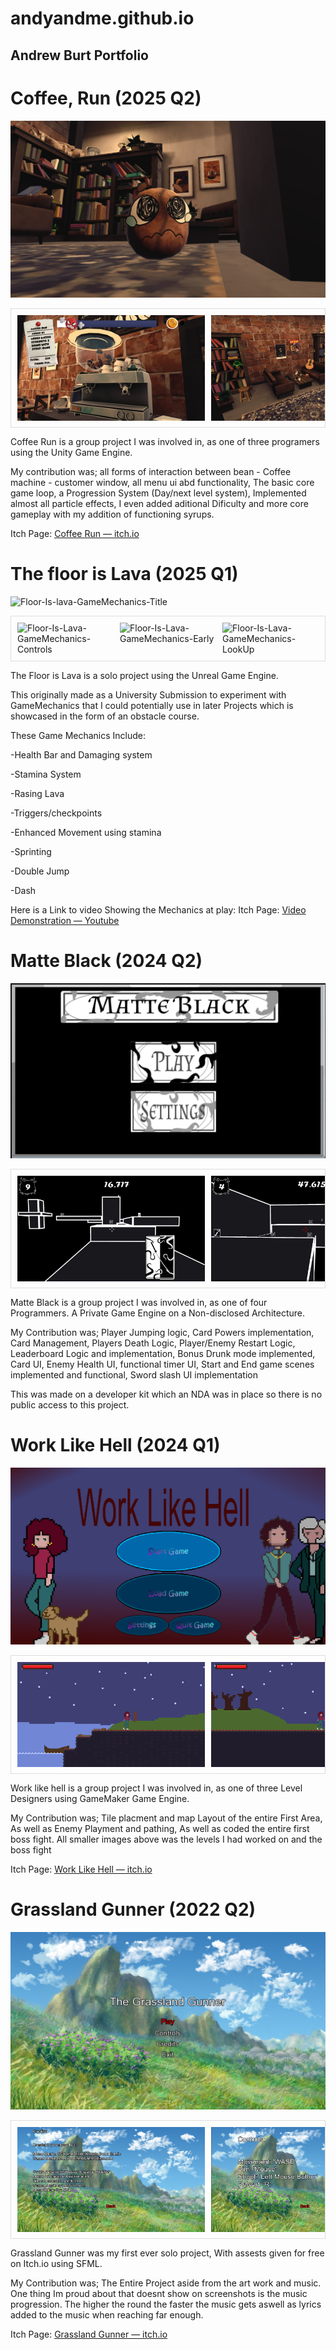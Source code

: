 # andyandme.github.io
## Andrew Burt Portfolio

# Coffee, Run (2025 Q2)

![coffee-run-screenshot-bean](Images/Coffee-Run/coffee-run-screenshot-bean.png)

<div style="display: flex; overflow-x: auto; gap: 10px; padding: 10px; border: 1px solid #ddd;">
  <img src="Images/Coffee-Run/coffee-run-screenshot-4.png" alt="Coffee-Run-Screenshot" style="width: 300px; height: auto;">
  <img src="Images/Coffee-Run/coffee-run-screenshot-2.png" alt="Coffee-Run-Screenshot2" style="width: 300px; height: auto;">
  <img src="Images/Coffee-Run/coffee-run-screenshot-3.png" alt="Coffee-Run-Screenshot3" style="width: 300px; height: auto;">
  <img src="Images/Coffee-Run/coffee-run-screenshot-pause.png" alt="Coffee-Run-Screenshot4" style="width: 300px; height: auto;">
  <img src="Images/Coffee-Run/coffee-run-screenshot-start.png" alt="Coffee-Run-Screenshot5" style="width: 300px; height: auto;">
  <img src="Images/Coffee-Run/coffee-run-screenshot-upgrades.png" alt="Coffee-Run-Screenshot6" style="width: 300px; height: auto;">
  <img src="Images/Coffee-Run/coffee-run-screenshot-window.png" alt="Coffee-Run-Screenshot6" style="width: 300px; height: auto;">

</div>


Coffee Run is a group project I was involved in, as one of three programers using the Unity Game Engine.

My contribution was; all forms of interaction between bean - Coffee machine - customer window, all menu ui abd functionality, The basic core game loop, a Progression System (Day/next level system), Implemented almost all particle effects, I even added aditional Dificulty and more core gameplay with my addition of functioning syrups.

Itch Page: <a href="https://spectral-cat-dundee.itch.io/coffee-run" target="_blank" rel="noopener">Coffee Run — itch.io</a>

# The floor is Lava (2025 Q1)

![Floor-Is-lava-GameMechanics-Title](Images/Floor-Is-Lava/Floor-Is-Lava-GameMechanics-Title.png)

<div style="display: flex; overflow-x: auto; gap: 10px; padding: 10px; border: 1px solid #ddd;">
  <img src="Images/Floor-Is-Lava/Floor-Is-Lava-GameMechanics-Controls.png" alt="Floor-Is-Lava-GameMechanics-Controls" style="width: 300px; height: auto;">
  <img src="Images/Floor-Is-Lava/Floor-Is-Lava-GameMechanics-Early.png" alt="Floor-Is-Lava-GameMechanics-Early" style="width: 300px; height: auto;">
  <img src="Images/Floor-Is-Lava/Floor-Is-Lava-GameMechanics-LookUp.png" alt="Floor-Is-Lava-GameMechanics-LookUp" style="width: 300px; height: auto;">

</div>


The Floor is Lava is a solo project using the Unreal Game Engine.

This originally made as a University Submission to experiment with GameMechanics that I could potentially use in later Projects which is showcased in the form of an obstacle course. 

These Game Mechanics Include:

-Health Bar and Damaging system

-Stamina System

-Rasing Lava

-Triggers/checkpoints

-Enhanced Movement using stamina

  -Sprinting
  
  -Double Jump
  
  -Dash

Here is a Link to video Showing the Mechanics at play:
Itch Page: <a href="https://youtu.be/UYkIv3KA6Wc" target="_blank" rel="noopener">Video Demonstration — Youtube</a>


# Matte Black (2024 Q2)

![Matte-Black-Screenshot-Main-Menu](Images/MatteBlack/Matte-Black-Screenshot-Main-Menu.png)

<div style="display: flex; overflow-x: auto; gap: 10px; padding: 10px; border: 1px solid #ddd;">
  <img src="Images/MatteBlack/Matte-Black-Screenshot.png" alt="Matte-Black-Screenshot" style="width: 300px; height: auto;">
  <img src="Images/MatteBlack/Matte-Black-Screenshot2.png" alt="Matte-Black-Screenshot-2" style="width: 300px; height: auto;">
  <img src="Images/MatteBlack/Matte-Black-Screenshot3.png" alt="Matte-Black-Screenshot-3" style="width: 300px; height: auto;">
  <img src="Images/MatteBlack/Matte-Black-Screenshot-Start.png" alt="Matte-Black-Screenshot-Start" style="width: 300px; height: auto;">
  <img src="Images/MatteBlack/Matte-Black-Screenshot-End.png" alt="Matte-Black-Screenshot-End" style="width: 300px; height: auto;">
  <img src="Images/MatteBlack/Matte-Black-Screenshot-Drunkmode.png" alt="Matte-Black-Screenshot-Drunkmode" style="width: 300px; height: auto;">
</div>


Matte Black is a group project I was involved in, as one of four Programmers. A Private Game Engine on a Non-disclosed Architecture.

My Contribution was; Player Jumping logic, Card Powers implementation, Card Management, Players Death Logic, Player/Enemy Restart Logic, Leaderboard Logic and implementation, Bonus Drunk mode implemented, Card UI, Enemy Health UI, functional timer UI, Start and End game scenes implemented and functional, Sword slash UI implementation  

This was made on a developer kit which an NDA was in place so there is no public access to this project.


# Work Like Hell (2024 Q1)

![WorkLikeHell-Screenshot-Main-Menu](Images/WorkLikeHell/WorkLikeHell-Screenshot-MainMenu.png)

<div style="display: flex; overflow-x: auto; gap: 10px; padding: 10px; border: 1px solid #ddd;">
  <img src="Images/WorkLikeHell/WorkLikeHell-Screenshot-Starting.png" alt="WorkLikeHell-Screenshot-Starting" style="width: 300px; height: auto;">
  <img src="Images/WorkLikeHell/WorkLikeHell-Screenshot-AboveHole.png" alt="WorkLikeHell-Screenshot-AboveHole" style="width: 300px; height: auto;">
  <img src="Images/WorkLikeHell/WorkLikeHell-Screenshot-FirstEnemy.png" alt="WorkLikeHell-Screenshot-AboveHole" style="width: 300px; height: auto;">
  <img src="Images/WorkLikeHell/WorkLikeHell-Screenshot-LargeRoomEntrance.png" alt="WorkLikeHell-Screenshot-LargeRoomEntrance" style="width: 300px; height: auto;">
  <img src="Images/WorkLikeHell/WorkLikeHell-Screenshot-MultipleBoxObstacle.png" alt="WorkLikeHell-Screenshot-MultipleBoxObstacle" style="width: 300px; height: auto;">
  <img src="Images/WorkLikeHell/WorkLikeHell-Screenshot-SecretRoom.png" alt="WorkLikeHell-Screenshot-SecretRoom" style="width: 300px; height: auto;">
  <img src="Images/WorkLikeHell/WorkLikeHell-Screenshot-BossEncounter.png" alt="WorkLikeHell-Screenshot-BossEncounter" style="width: 300px; height: auto;">
</div>


Work like hell is a group project I was involved in, as one of three Level Designers using GameMaker Game Engine.

My Contribution was; Tile placment and map Layout of the entire First Area, As well as Enemy Playment and pathing, As well as coded the entire first boss fight. All smaller images above was the levels I had worked on and the boss fight 

Itch Page: <a href="https://illdothattomorrowstudios.itch.io/work-like-hell" target="_blank" rel="noopener">Work Like Hell — itch.io</a>


# Grassland Gunner (2022 Q2)

![GrasslandGunner-Screenshot-Main-Menu](Images/GrasslandGunner/GrasslandGunner-MainMenu.png)

<div style="display: flex; overflow-x: auto; gap: 10px; padding: 10px; border: 1px solid #ddd;">
  <img src="Images/GrasslandGunner/GrasslandGunner-Credits.png" alt="GrasslandGunner-Screenshot-Credits" style="width: 300px; height: auto;">
  <img src="Images/GrasslandGunner/GrasslandGunner-Controls.png" alt="GrasslandGunner-Controls" style="width: 300px; height: auto;">
  <img src="Images/GrasslandGunner/GrasslandGunner-Round1.png" alt="GrasslandGunner-Round1" style="width: 300px; height: auto;">
  <img src="Images/GrasslandGunner/GrasslandGunner-Round1-Bullet.png" alt="GrasslandGunner-Screenshot-Round1-Bullet" style="width: 300px; height: auto;">
  <img src="Images/GrasslandGunner/GrasslandGunner-Round2.png" alt="GrasslandGunner-Screenshot-Round2" style="width: 300px; height: auto;">
  <img src="Images/GrasslandGunner/GrasslandGunner-Upgrades.png" alt="GrasslandGunner-Screenshot-Upgrades" style="width: 300px; height: auto;">
</div>


Grassland Gunner was my first ever solo project, With assests given for free on Itch.io using SFML.

My Contribution was; The Entire Project aside from the art work and music. One thing Im proud about that doesnt show on screenshots is the music progression. The higher the round the faster the music gets aswell as lyrics added to the music when reaching far enough.

Itch Page: <a href="https://andyandme.itch.io/grassland-gunner" target="_blank" rel="noopener">Grassland Gunner — itch.io</a>

